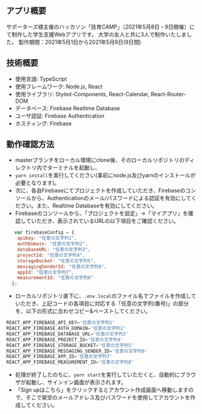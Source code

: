 ## アプリ概要
サポーターズ様主催のハッカソン「技育CAMP」（2021年5月8日・9日開催）にて制作した学生支援Webアプリです。
大学の友人と共に3人で制作いたしました。
製作期間：2021年5月1日から2021年5月9日(9日間)

## 技術概要
- 使用言語: TypeScript
- 使用フレームワーク: Node.js, React
- 使用ライブラリ: Styled-Components, React-Calendar, React-Router-DOM
- データベース: Firebase Realtime Database
- ユーザ認証: Firebase Authentication
- ホスティング: Firebase

## 動作確認方法
- masterブランチをローカル環境にclone後、そのローカルリポジトリのディレクトリ内でターミナルを起動し、
- `yarn install`を実行してください(事前にnode.js及びyarnのインストールが必要となります)。
- 次に、各自Firebaseにてプロジェクトを作成していただき、Firebaseのコンソールから、Authenticationのメール/パスワードによる認証を有効にしてください。また、Realtime Databaseを有効にしてください。
- Firebaseのコンソールから、「プロジェクトを設定」→「マイアプリ」を確認していただき、表示されているURLの以下項目をご確認ください。

```javascript
   var firebaseConfig = {
    apiKey: "任意の文字列1",
    authDomain: "任意の文字列2",
    databaseURL: "任意の文字列3",
    projectId: "任意の文字列4",
    storageBucket: "任意の文字列5",
    messagingSenderId: "任意の文字列6",
    appId: "任意の文字列7",
    measurementId: "任意の文字列8"
  };
```

- ローカルリポジトリ直下に、`.env.local`のファイル名でファイルを作成していただき、上記コードの各項目に対応する「任意の文字列(番号)」の部分を、以下の形式に合わせコピー&ペーストしてください。

```javascript
REACT_APP_FIREBASE_API_KEY='任意の文字列1'
REACT_APP_FIREBASE_AUTH_DOMAIN='任意の文字列2'
REACT_APP_FIREBASE_DATABASE_URL='任意の文字列3'
REACT_APP_FIREBASE_PROJECT_ID='任意の文字列4'
REACT_APP_FIREBASE_STORAGE_BUCKET='任意の文字列5'
REACT_APP_FIREBASE_MESSAGING_SENDER_ID='任意の文字列6'
REACT_APP_FIREBASE_APP_ID='任意の文字列7'
REACT_APP_FIREBASE_MEASUREMENT_ID='任意の文字列8'
```

- 処理が終了したのちに、`yarn start`を実行していただくと、自動的にブラウザが起動し、サインイン画面が表示されます。
- 「Sign upはこちら」をクリックするとアカウント作成画面へ移動しますので、そこで架空のメールアドレス及びパスワードを使用してアカウントを作成してください。